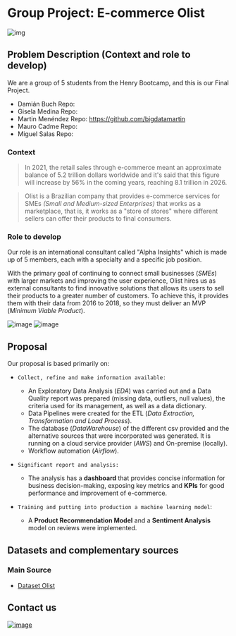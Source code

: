 # **Group Project: E-commerce Olist**

![img](https://github.com/mecadme/PF_E-commerce-Olist/blob/main/Images/olist%20principal.png?raw=true)  

## **Problem Description (Context and role to develop)**

We are a group of 5 students from the Henry Bootcamp, and this is our Final Project.
- Damián Buch Repo:
- Gisela Medina Repo:
- Martin Menéndez Repo: https://github.com/bigdatamartin
- Mauro Cadme Repo:
- Miguel Salas Repo: 

### **Context**

>In 2021, the retail sales through e-commerce meant an approximate balance of 5.2 trillion dollars worldwide and it's said that this figure will increase by 56% in the coming years, reaching 8.1 trillion in 2026.

>Olist is a Brazilian company that provides e-commerce services for SMEs <i>(Small and Medium-sized Enterprises)</i> that works as a marketplace, that is, it works as a "store of stores" where different sellers can offer their products to final consumers.

### **Role to develop**

Our role is an international consultant called "Alpha Insights" which is made up of 5 members, each with a specialty and a specific job position.

With the primary goal of continuing to connect small businesses (*SMEs*) with larger markets and improving the user experience, Olist hires us as external consultants to find innovative solutions that allows its users to sell their products to a greater number of customers.
To achieve this, it provides them with their data from 2016 to 2018, so they must deliver an MVP (*Minimum Viable Product*). 

![image](https://user-images.githubusercontent.com/112119779/212659641-0bb5bf24-3e0c-4daf-af85-146d150fbc18.png)
![image](https://user-images.githubusercontent.com/112119779/212659726-bac0895c-6bd2-420e-bf35-f8604591a387.png)

## **Proposal**

Our proposal is based primarily on:

- `Collect, refine and make information available:`
    * An Exploratory Data Analysis (*EDA*) was carried out and a Data Quality report was prepared (missing data, outliers, null values), the criteria used for its management, as well as a data dictionary.
    * Data Pipelines were created for the ETL (*Data Extraction, Transformation and Load Process*).
    - The database (*DataWarehouse*) of the different csv provided and the alternative sources that were incorporated was generated. It is running on a cloud service provider (*AWS*) and On-premise (locally).
    - Workflow automation (*Airflow*).

- `Significant report and analysis:`
    * The analysis has a **dashboard** that provides concise information for business decision-making, exposing key metrics and **KPIs** for good performance and improvement of e-commerce.

- `Training and putting into production a machine learning model`:
    * A **Product Recommendation Model** and a **Sentiment Analysis** model on reviews were implemented.

## **Datasets and complementary sources**

### **Main Source**
- [Dataset Olist](https://drive.google.com/file/d/1YiZqsF_F4OIdjLCq4sba2XXjPxU7LlgE/view?usp=sharing)

## **Contact us**
[![image](https://user-images.githubusercontent.com/112119779/212673831-f45bb12f-bc21-4608-9547-fe6f1cb6eb9d.png)](https://alphainsights.online)
